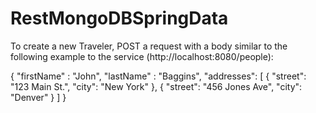 # RestMongoDBSpringData

To create a new Traveler, POST a request with a body similar to the following example to the service (http://localhost:8080/people):

{
  "firstName" : "John", 
  "lastName"  : "Baggins",
  "addresses": [
      {
        "street": "123 Main St.",
        "city": "New York"
      },
      {
        "street": "456 Jones Ave",
        "city": "Denver"
      }
    ]
}

